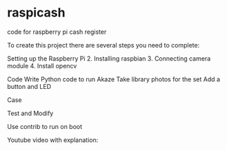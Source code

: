 # raspicash
code for raspberry pi cash register


To create this project there are several steps you need to complete:

Setting up the Raspberry Pi
2. Installing raspbian
3. Connecting camera module
4. Install opencv

Code
Write Python code to run Akaze
Take library photos for the set
Add a button and LED

Case

Test and Modify

Use contrib to run on boot


Youtube video with explanation: 

